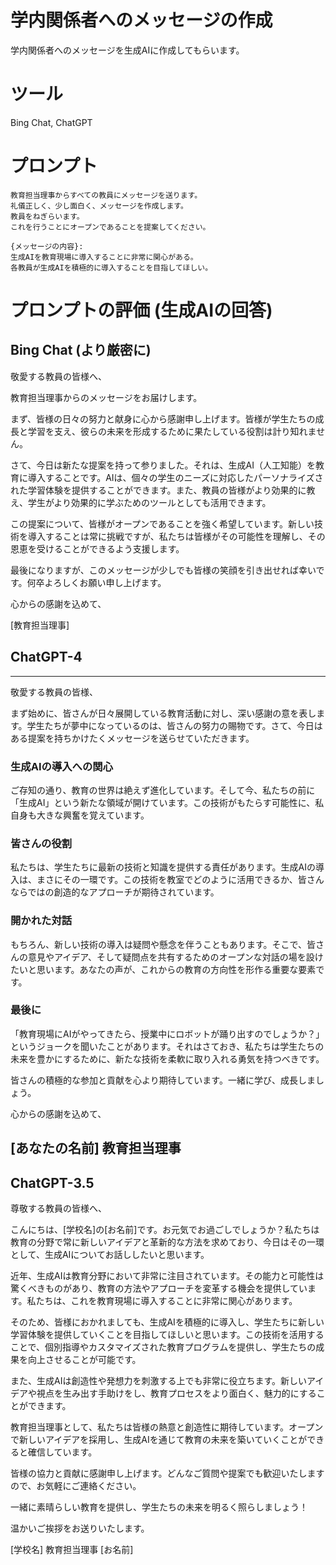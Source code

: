 # 学内関係者へのメッセージの作成

学内関係者へのメッセージを生成AIに作成してもらいます。

# ツール

Bing Chat, ChatGPT

# プロンプト

```
教育担当理事からすべての教員にメッセージを送ります。
礼儀正しく、少し面白く、メッセージを作成します。
教員をねぎらいます。
これを行うことにオープンであることを提案してください。

{メッセージの内容}:
生成AIを教育現場に導入することに非常に関心がある。
各教員が生成AIを積極的に導入することを目指してほしい。
```

# プロンプトの評価 (生成AIの回答)

## Bing Chat (より厳密に)

敬愛する教員の皆様へ、

教育担当理事からのメッセージをお届けします。

まず、皆様の日々の努力と献身に心から感謝申し上げます。皆様が学生たちの成長と学習を支え、彼らの未来を形成するために果たしている役割は計り知れません。

さて、今日は新たな提案を持って参りました。それは、生成AI（人工知能）を教育に導入することです。AIは、個々の学生のニーズに対応したパーソナライズされた学習体験を提供することができます。また、教員の皆様がより効果的に教え、学生がより効果的に学ぶためのツールとしても活用できます。

この提案について、皆様がオープンであることを強く希望しています。新しい技術を導入することは常に挑戦ですが、私たちは皆様がその可能性を理解し、その恩恵を受けることができるよう支援します。

最後になりますが、このメッセージが少しでも皆様の笑顔を引き出せれば幸いです。何卒よろしくお願い申し上げます。

心からの感謝を込めて、

[教育担当理事]

## ChatGPT-4

---
敬愛する教員の皆様、

まず始めに、皆さんが日々展開している教育活動に対し、深い感謝の意を表します。学生たちが夢中になっているのは、皆さんの努力の賜物です。さて、今日はある提案を持ちかけたくメッセージを送らせていただきます。

### 生成AIの導入への関心

ご存知の通り、教育の世界は絶えず進化しています。そして今、私たちの前に「生成AI」という新たな領域が開けています。この技術がもたらす可能性に、私自身も大きな興奮を覚えています。

### 皆さんの役割

私たちは、学生たちに最新の技術と知識を提供する責任があります。生成AIの導入は、まさにその一環です。この技術を教室でどのように活用できるか、皆さんならではの創造的なアプローチが期待されています。

### 開かれた対話

もちろん、新しい技術の導入は疑問や懸念を伴うこともあります。そこで、皆さんの意見やアイデア、そして疑問点を共有するためのオープンな対話の場を設けたいと思います。あなたの声が、これからの教育の方向性を形作る重要な要素です。

### 最後に

「教育現場にAIがやってきたら、授業中にロボットが踊り出すのでしょうか？」というジョークを聞いたことがあります。それはさておき、私たちは学生たちの未来を豊かにするために、新たな技術を柔軟に取り入れる勇気を持つべきです。

皆さんの積極的な参加と貢献を心より期待しています。一緒に学び、成長しましょう。

心からの感謝を込めて、

[あなたの名前]
教育担当理事
---

## ChatGPT-3.5

尊敬する教員の皆様へ、

こんにちは、[学校名]の[お名前]です。お元気でお過ごしでしょうか？私たちは教育の分野で常に新しいアイデアと革新的な方法を求めており、今日はその一環として、生成AIについてお話ししたいと思います。

近年、生成AIは教育分野において非常に注目されています。その能力と可能性は驚くべきものがあり、教育の方法やアプローチを変革する機会を提供しています。私たちは、これを教育現場に導入することに非常に関心があります。

そのため、皆様におかれましても、生成AIを積極的に導入し、学生たちに新しい学習体験を提供していくことを目指してほしいと思います。この技術を活用することで、個別指導やカスタマイズされた教育プログラムを提供し、学生たちの成果を向上させることが可能です。

また、生成AIは創造性や発想力を刺激する上でも非常に役立ちます。新しいアイデアや視点を生み出す手助けをし、教育プロセスをより面白く、魅力的にすることができます。

教育担当理事として、私たちは皆様の熱意と創造性に期待しています。オープンで新しいアイデアを採用し、生成AIを通じて教育の未来を築いていくことができると確信しています。

皆様の協力と貢献に感謝申し上げます。どんなご質問や提案でも歓迎いたしますので、お気軽にご連絡ください。

一緒に素晴らしい教育を提供し、学生たちの未来を明るく照らしましょう！

温かいご挨拶をお送りいたします。

[学校名] 教育担当理事
[お名前]

